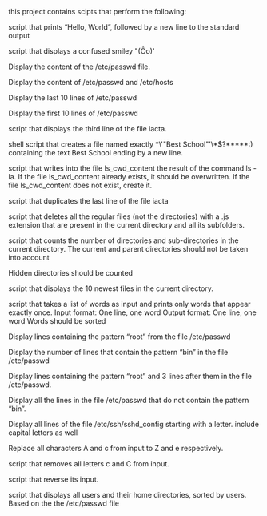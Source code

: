 this project contains scipts that perform the following:

script that prints “Hello, World”, followed by a new line to the standard output

script that displays a confused smiley "(Ôo)'

Display the content of the /etc/passwd file.

Display the content of /etc/passwd and /etc/hosts

Display the last 10 lines of /etc/passwd

Display the first 10 lines of /etc/passwd

script that displays the third line of the file iacta.

shell script that creates a file named exactly \*\\'"Best School"\'\\*$\?\*\*\*\*\*:) containing the text Best School ending by a new line.

script that writes into the file ls_cwd_content the result of the command ls -la. If the file ls_cwd_content already exists, it should be overwritten. If the file ls_cwd_content does not exist, create it.

script that duplicates the last line of the file iacta

script that deletes all the regular files (not the directories) with a .js extension that are present in the current directory and all its subfolders.

 script that counts the number of directories and sub-directories in the current directory.
The current and parent directories should not be taken into account

Hidden directories should be counted

script that displays the 10 newest files in the current directory.

script that takes a list of words as input and prints only words that appear exactly once.
Input format: One line, one word
Output format: One line, one word
Words should be sorted

Display lines containing the pattern “root” from the file /etc/passwd

Display the number of lines that contain the pattern “bin” in the file /etc/passwd

Display lines containing the pattern “root” and 3 lines after them in the file /etc/passwd.

Display all the lines in the file /etc/passwd that do not contain the pattern “bin”.

Display all lines of the file /etc/ssh/sshd_config starting with a letter.
include capital letters as well

Replace all characters A and c from input to Z and e respectively.

script that removes all letters c and C from input.

script that reverse its input.

 script that displays all users and their home directories, sorted by users.
Based on the the /etc/passwd file

